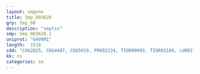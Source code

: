 ```yaml
---
layout: smgene
title: Smp_003620
grp: Smp_00
description: "septin"
smp: Smp_003620.1
uniprot: "G4V6M1"
length:  1518
cdd: "COG2825, COG4487, COG5019, PRK02224, TIGR00993, TIGR02169, cd00176, cd01850, cl02488, cl21455, cl21485, pfam00435, pfam00735, pfam05672, pfam06160, smart00150"
kk: ns
categories: sm
---
```

